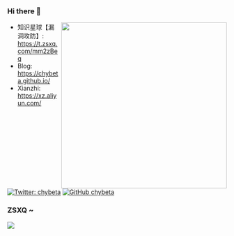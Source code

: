 ### Hi there 👋
<img align='right' src="https://github-readme-stats.vercel.app/api?username=zer0yu&show_icons=true&theme=radical" width="380">

- 知识星球【漏洞攻防】: https://t.zsxq.com/mm2zBeq
- Blog: https://chybeta.github.io/
- Xianzhi: https://xz.aliyun.com/

[![Twitter: chybeta](https://img.shields.io/twitter/follow/chybeta?style=flat-square)](https://twitter.com/chybeta)
[![GitHub chybeta](https://img.shields.io/github/followers/chybeta?label=follow%20github&style=flat-square)](https://github.com/chybeta)

### ZSXQ ~
![](https://github.com/CHYbeta/Web-Security-Learning/blob/master/zsxq_ldgf.png)
